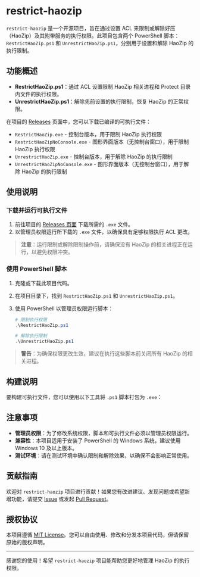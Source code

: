 # restrict-haozip

`restrict-haozip` 是一个开源项目，旨在通过设置 ACL 来限制或解除好压（HaoZip）及其附带服务的执行权限。此项目包含两个 PowerShell 脚本：`RestrictHaoZip.ps1` 和 `UnrestrictHaoZip.ps1`，分别用于设置和解除 HaoZip 的执行限制。

## 功能概述

- **RestrictHaoZip.ps1**：通过 ACL 设置限制 HaoZip 相关进程和 Protect 目录内文件的执行权限。
- **UnrestrictHaoZip.ps1**：解除先前设置的执行限制，恢复 HaoZip 的正常权限。

在项目的 [Releases](https://github.com/victorwoo/restrict-haozip/releases) 页面中，您可以下载已编译的可执行文件：

- `RestrictHaoZip.exe` - 控制台版本，用于限制 HaoZip 执行权限
- `RestrictHaoZipNoConsole.exe` - 图形界面版本（无控制台窗口），用于限制 HaoZip 执行权限
- `UnrestrictHaoZip.exe` - 控制台版本，用于解除 HaoZip 的执行限制
- `UnrestrictHaoZipNoConsole.exe` - 图形界面版本（无控制台窗口），用于解除 HaoZip 的执行限制

## 使用说明

### 下载并运行可执行文件

1. 前往项目的 [Releases 页面](https://github.com/victorwoo/restrict-haozip/releases) 下载所需的 `.exe` 文件。
2. 以管理员权限运行所下载的 `.exe` 文件，以确保具有足够权限执行 ACL 更改。

> **注意**：运行限制或解除限制操作前，请确保没有 HaoZip 的相关进程正在运行，以避免权限冲突。

### 使用 PowerShell 脚本

1. 克隆或下载此项目代码。
2. 在项目目录下，找到 `RestrictHaoZip.ps1` 和 `UnrestrictHaoZip.ps1`。
3. 使用 PowerShell 以管理员权限运行脚本：

   ```powershell
   # 限制执行权限
   .\RestrictHaoZip.ps1

   # 解除执行限制
   .\UnrestrictHaoZip.ps1
   ```

> **警告**：为确保权限更改生效，建议在执行这些脚本前关闭所有 HaoZip 的相关进程。

## 构建说明

要构建可执行文件，您可以使用以下工具将 `.ps1` 脚本打包为 `.exe`：

## 注意事项

- **管理员权限**：为了修改系统权限，脚本和可执行文件必须以管理员权限运行。
- **兼容性**：本项目适用于安装了 PowerShell 的 Windows 系统，建议使用 Windows 10 及以上版本。
- **测试环境**：请在测试环境中确认限制和解除效果，以确保不会影响正常使用。

## 贡献指南

欢迎对 `restrict-haozip` 项目进行贡献！如果您有改进建议、发现问题或希望新增功能，请提交 [Issue](https://github.com/victorwoo/restrict-haozip/issues) 或发起 [Pull Request](https://github.com/victorwoo/restrict-haozip/pulls)。

## 授权协议

本项目遵循 [MIT License](https://opensource.org/licenses/MIT)。您可以自由使用、修改和分发本项目代码，但请保留原始的版权声明。

---

感谢您的使用！希望 `restrict-haozip` 项目能帮助您更好地管理 HaoZip 的执行权限。
